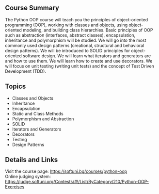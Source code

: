 ## Course Summary
The Python OOP course will teach you the principles of object-oriented programming (OOP), working with classes and objects, using object-oriented modeling, and building class hierarchies. Basic principles of OOP such as abstraction (interfaces, abstract classes), encapsulation, inheritance and polymorphism will be studied. We will go into the most commonly used design patterns (creational, structural and behavioral design patterns). We will be introduced to SOLID principles for object-oriented software design. We will learn what iterators and generators are and how to use them. We will learn how to create and use decorators. We will focus on unit testing (writing unit tests) and the concept of Test Driven Development (TDD).

## Topics
* Classes and Objects
* Inheritance
* Encapsulation
* Static and Class Methods
* Polymorphism and Abstraction
* SOLID
* Iterators and Generators
* Decorators
* Testing
* Design Patterns

## Details and Links
Visit the course page: https://softuni.bg/courses/python-oop \
Online judging system: https://judge.softuni.org/Contests/#!/List/ByCategory/210/Python-OOP-Exercises
